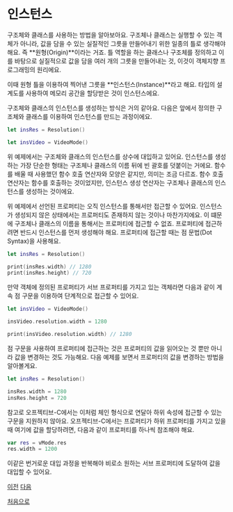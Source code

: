 # 인스턴스

구조체와 클래스를 사용하는 방법을 알아보아요. 구조체나 클래스는 실행할 수 있는 객체가 아니라, 값을 담을 수 있는 실질적인 그릇을 만들어내기 위한 일종의 틀로 생각해야 해요. 즉 **원형(Origin)**이라는 거죠. 틀 역할을 하는 클래스나 구조체를 정의하고 이를 바탕으로 실질적으로 값을 담을 여러 개의 그릇을 만들어내는 것, 이것이 객체지향 프로그래밍의 원리에요.

이때 원형 틀을 이용하여 찍어낸 그릇을 **인스턴스(Instance)**라고 해요. 타입의 설계도를 사용하여 메모리 공간을 할당받은 것이 인스턴스에요.

구조체와 클래스의 인스턴스를 생성하는 방식은 거의 같아요. 다음은 앞에서 정의한 구조체와 클래스를 이용하여 인스턴스를 만드는 과정이에요.

```swift
let insRes = Resolution()

let insVideo = VideoMode()
```

위 예제에서는 구조체와 클래스의 인스턴스를 상수에 대입하고 있어요. 인스턴스를 생성하는 가장 단순한 형태는 구조체나 클래스의 이름 뒤에 빈 괄호를 덧붙이는 거에요. 함수를 배울 때 사용했던 함수 호출 연산자와 모양은 같지만, 의미는 조금 다르죠. 함수 호출 연산자는 함수를 호출하는 것이었지만, 인스턴스 생성 연산자는 구조체나 클래스의 인스턴스를 생성하는 것이에요.

위 예제에서 선언된 프로퍼티는 오직 인스턴스를 통해서만 접근할 수 있어요. 인스턴스가 생성되지 않은 상태에서는 프로퍼티도 존재하지 않는 것이나 마찬가지에요. 이 떄문에 구조체나 클래스의 이름을 통해서는 프로퍼티에 접근할 수 없죠. 프로퍼티에 접근하려면 반드시 인스턴스를 먼저 생성해야 해요. 프로퍼티에 접근할 때는 점 문법(Dot Syntax)을 사용해요.

```swift
let insRes = Resolution()

print(insRes.width) // 1280
print(insRes.height) // 720
```

만약 객체에 정의된 프로퍼티가 서브 프로퍼티를 가지고 있는 객체라면 다음과 같이 계속 점 구문을 이용하여 단계적으로 접근할 수 있어요.

```swift
let insVideo = VideoMode()

insVideo.resolution.width = 1280

print(insVideo.resolution.width) // 1280
```

점 구문을 사용하여 프로퍼티에 접근하는 것은 프로퍼티의 값을 읽어오는 것 뿐만 아니라 값을 변경하는 것도 가능해요. 다음 예제를 보면서 프로퍼티의 값을 변경하는 방법을 알아볼게요.

```swift
let insRes = Resolution()

insRes.width = 1280
insRes.height = 720
```

참고로 오프젝티브-C에서는 이처럼 체인 형식으로 연달아 하위 속성에 접근할 수 있는 구문을 지원하지 않아요. 오프젝티브-C에서는 프로퍼티가 하위 프로퍼티를 가지고 있을 때 여기에 값을 할당하려면, 다음과 같이 프로퍼티를 하나씩 참조해야 해요.

```swift
var res = vMode.res
res.width = 1200
```

이같은 번거로운 대입 과정을 반복해야 비로소 원하는 서브 프로퍼티에 도달하여 값을 대입할 수 있어요.

[이전](https://github.com/MojitoBar/iOS-DeepDive/blob/main/%EA%BC%BC%EA%BC%BC%ED%95%9C_%EC%9E%AC%EC%9D%80%EC%94%A8%EC%9D%98_Swift_%EB%AC%B8%EB%B2%95%ED%8E%B8/8.1.2.md)
[다음](https://github.com/MojitoBar/iOS-DeepDive/blob/main/%EA%BC%BC%EA%BC%BC%ED%95%9C_%EC%9E%AC%EC%9D%80%EC%94%A8%EC%9D%98_Swift_%EB%AC%B8%EB%B2%95%ED%8E%B8/8.1.4.md)

[처음으로](https://github.com/MojitoBar/iOS-DeepDive/blob/main/%EA%BC%BC%EA%BC%BC%ED%95%9C_%EC%9E%AC%EC%9D%80%EC%94%A8%EC%9D%98_Swift_%EB%AC%B8%EB%B2%95%ED%8E%B8/README.md)

